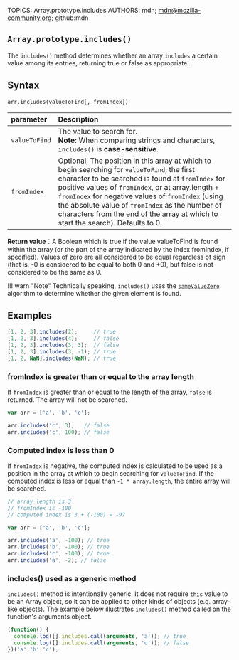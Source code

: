 TOPICS: Array.prototype.includes
AUTHORS: mdn; mdn@mozilla-community.org; github:mdn

## `Array.prototype.includes()`

The `includes()` method determines whether an array `includes` a certain value among its entries,
returning true or false as appropriate.

## Syntax

```html
arr.includes(valueToFind[, fromIndex])
```

| parameter | Description |
| :-- | :-- |
| `valueToFind` | The value to search for. <br>**Note:** When comparing strings and characters, `includes()` is **case-sensitive**. |
| `fromIndex` | Optional, The position in this array at which to begin searching for `valueToFind`; the first character to be searched is found at `fromIndex` for positive values of `fromIndex`, or at array.length + `fromIndex` for negative values of `fromIndex` (using the absolute value of `fromIndex` as the number of characters from the end of the array at which to start the search). Defaults to 0. |

**Return value**：A Boolean which is true if the value valueToFind is found within the array (or the
part of the array indicated by the index fromIndex, if specified). Values of zero are all considered
to be equal regardless of sign (that is, -0 is considered to be equal to both 0 and +0), but false is
not considered to be the same as 0.

!!! warn "Note"
    Technically speaking, `includes()` uses the [`sameValueZero`](/en/webfrontend/sameValueZero)
    algorithm to determine whether the given element is found.

## Examples

```javascript
[1, 2, 3].includes(2);     // true
[1, 2, 3].includes(4);     // false
[1, 2, 3].includes(3, 3);  // false
[1, 2, 3].includes(3, -1); // true
[1, 2, NaN].includes(NaN); // true
```

### fromIndex is greater than or equal to the array length

If `fromIndex` is greater than or equal to the length of the array, `false` is returned. The array will
not be searched.

```javascript
var arr = ['a', 'b', 'c'];

arr.includes('c', 3);   // false
arr.includes('c', 100); // false
```

### Computed index is less than 0

If `fromIndex` is negative, the computed index is calculated to be used as a position in the array
at which to begin searching for `valueToFind`. If the computed index is less or equal than
`-1 * array.length`, the entire array will be searched.

```javascript
// array length is 3
// fromIndex is -100
// computed index is 3 + (-100) = -97

var arr = ['a', 'b', 'c'];

arr.includes('a', -100); // true
arr.includes('b', -100); // true
arr.includes('c', -100); // true
arr.includes('a', -2); // false
```

### includes() used as a generic method

`includes()` method is intentionally generic. It does not require `this` value to be an Array object,
so it can be applied to other kinds of objects (e.g. array-like objects). The example below illustrates
`includes()` method called on the function's arguments object.

```javascript
(function() {
  console.log([].includes.call(arguments, 'a')); // true
  console.log([].includes.call(arguments, 'd')); // false
})('a','b','c');
```
